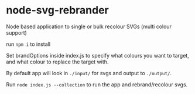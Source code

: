# node-svg-rebrander
Node based application to single or bulk recolour SVGs (multi colour support)

run `npm i` to install

Set brandOptions inside index.js to specify what colours you want to target, and what colour to replace the target with.

By default app will look in `./input/` for svgs and output to `./output/`.

Run `node index.js --collection` to run the app and rebrand/recolour svgs.

